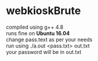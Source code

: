 # webkioskBrute
compiled using g++ 4.8<br>
runs fine on <b>Ubuntu 16.04</b> <br>
change pass.text as per your needs <br>
run using ./a.out &lt;pass.txt&gt;  out.txt <br>
your password will be in out.txt
